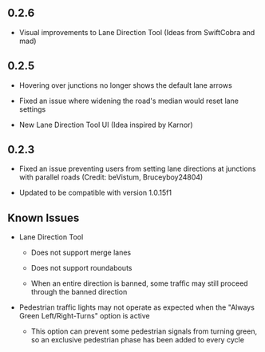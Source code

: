 ## 0.2.6

* Visual improvements to Lane Direction Tool (Ideas from SwiftCobra and mad)

## 0.2.5

* Hovering over junctions no longer shows the default lane arrows

* Fixed an issue where widening the road's median would reset lane settings

* New Lane Direction Tool UI (Idea inspired by Karnor)

## 0.2.3

* Fixed an issue preventing users from setting lane directions at junctions with parallel roads (Credit: beVistum, Bruceyboy24804)

* Updated to be compatible with version 1.0.15f1

## Known Issues

* Lane Direction Tool

   * Does not support merge lanes

   * Does not support roundabouts

   * When an entire direction is banned, some traffic may still proceed through the banned direction

* Pedestrian traffic lights may not operate as expected when the "Always Green Left/Right-Turns" option is active

   * This option can prevent some pedestrian signals from turning green, so an exclusive pedestrian phase has been added to every cycle
